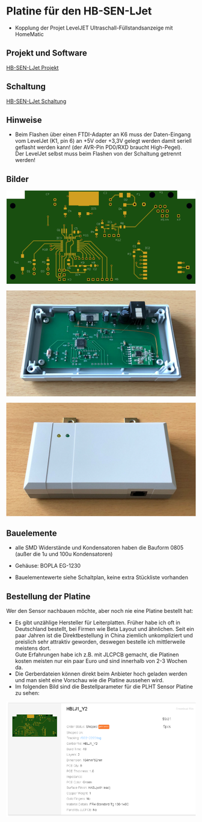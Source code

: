
# Platine für den HB-SEN-LJet

- Kopplung der Projet LevelJET Ultraschall-Füllstandsanzeige mit HomeMatic


## Projekt und Software

[HB-SEN-LJet Projekt](https://github.com/TomMajor/SmartHome/tree/master/HB-SEN-LJet)


## Schaltung

[HB-SEN-LJet Schaltung](https://github.com/TomMajor/SmartHome/tree/master/PCB/03_HB-SEN-LJet/Files/HB-SEN-LJet.pdf)


## Hinweise

- Beim Flashen über einen FTDI-Adapter an K6 muss der Daten-Eingang vom LevelJet (K1, pin 6) an +5V oder +3,3V gelegt werden damit seriell geflasht werden kann! (der AVR-Pin PD0/RXD braucht High-Pegel).<br>
  Der LevelJet selbst muss beim Flashen von der Schaltung getrennt werden!


## Bilder

![pic](Images/HB-SEN-LJet_1.png)

![pic](Images/HB-SEN-LJet_2.jpg)

![pic](Images/HB-SEN-LJet_3.jpg)


## Bauelemente

- alle SMD Widerstände und Kondensatoren haben die Bauform 0805 (außer die 1u und 100u Kondensatoren)

- Gehäuse: BOPLA EG-1230

- Bauelementewerte siehe Schaltplan, keine extra Stückliste vorhanden


## Bestellung der Platine

Wer den Sensor nachbauen möchte, aber noch nie eine Platine bestellt hat:
- Es gibt unzählige Hersteller für Leiterplatten. Früher habe ich oft in Deutschland bestellt, bei Firmen wie Beta Layout und ähnlichen. Seit ein paar Jahren ist die Direktbestellung in China ziemlich unkompliziert und preislich sehr attraktiv geworden, deswegen bestelle ich mittlerweile meistens dort.<br>
Gute Erfahrungen habe ich z.B. mit JLCPCB gemacht, die Platinen kosten meisten nur ein paar Euro und sind innerhalb von 2-3 Wochen da.
- Die Gerberdateien können direkt beim Anbieter hoch geladen werden und man sieht eine Vorschau wie die Platine aussehen wird.
- Im folgenden Bild sind die Bestellparameter für die PLHT Sensor Platine zu sehen:

![pic](Images/Bestellung_JLCPCB_HB-SEN-LJet.png)

